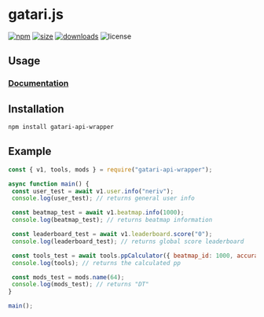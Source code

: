 # gatari.js

[![npm](https://img.shields.io/npm/v/gatari-api-wrapper?color=AD745F&style=for-the-badge)](https://www.npmjs.com/package/gatari-api-wrapper)
[![size](https://img.shields.io/bundlephobia/min/@aqilcont/gatari-api-wrapper?color=5FAE89&label=size&style=for-the-badge)](https://www.npmjs.com/package/gatari-api-wrapper)
[![downloads](https://img.shields.io/npm/dm/gatari-api-wrapper?color=625FAD&style=for-the-badge)](https://npm-stat.com/charts.html?package=gatari-api-wrapper)
![license](https://img.shields.io/npm/l/gatari-api-wrapper?color=AD5F8C&style=for-the-badge)

## Usage

### [Documentation](https://github.com/YoruNoKen/gatari-api-wrapper/wiki)

## Installation

```bash
npm install gatari-api-wrapper
```

## Example

```js
const { v1, tools, mods } = require("gatari-api-wrapper");

async function main() {
 const user_test = await v1.user.info("neriv");
 console.log(user_test); // returns general user info

 const beatmap_test = await v1.beatmap.info(1000);
 console.log(beatmap_test); // returns beatmap information

 const leaderboard_test = await v1.leaderboard.score("0");
 console.log(leaderboard_test); // returns global score leaderboard

 const tools_test = await tools.ppCalculator({ beatmap_id: 1000, accuracy: 100, max_combo: 1000, misses: 0 });
 console.log(tools); // returns the calculated pp

 const mods_test = mods.name(64);
 console.log(mods_test); // returns "DT"
}

main();
```
